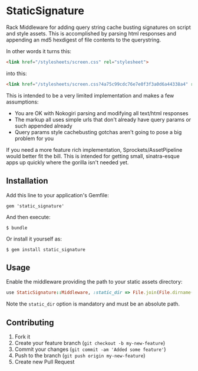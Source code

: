 # StaticSignature

Rack Middleware for adding query string cache busting signatures on
script and style assets.  This is accomplished by parsing html responses
and appending an md5 hexdigest of file contents to the querystring.

In other words it turns this:
```html
<link href="/stylesheets/screen.css" rel="stylesheet">
```

into this:
```html
<link href="/stylesheets/screen.css?4a75c99cdc76e7e0f3f3a0d6a44338a4" rel="stylesheet">
```

This is intended to be a very limited implementation and makes a few
assumptions:

* You are OK with Nokogiri parsing and modifying all text/html responses
* The markup all uses simple urls that don't already have query params or
  such appended already
* Query params style cachebusting gotchas aren't going to pose a big problem
  for you

If you need a more feature rich implementation, Sprockets/AssetPipeline would
better fit the bill.  This is intended for getting small, sinatra-esque apps
up quickly where the gorilla isn't needed yet.

## Installation

Add this line to your application's Gemfile:

    gem 'static_signature'

And then execute:

    $ bundle

Or install it yourself as:

    $ gem install static_signature

## Usage

Enable the middleware providing the path to your static assets directory:

```ruby
use StaticSignature::Middleware, :static_dir => File.join(File.dirname(__FILE__), "public")
```

Note the `static_dir` option is mandatory and must be an absolute path.

## Contributing

1. Fork it
2. Create your feature branch (`git checkout -b my-new-feature`)
3. Commit your changes (`git commit -am 'Added some feature'`)
4. Push to the branch (`git push origin my-new-feature`)
5. Create new Pull Request

